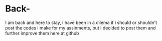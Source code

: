 # Back-
I am back and here to stay, i have been in a dilema if i should or shouldn't post the codes i make for my assinments, but i decided to post them and further improve them here at github
